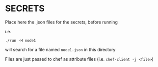 # SECRETS

Place here the .json files for the secrets, before running

i.e. 

```
./run -H node1
```

will search for a file named `node1.json` in this directory

Files are just passed to chef as attribute files (i.e. `chef-client -j <file>`)

